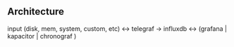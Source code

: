 #

## Architecture

input (disk, mem, system, custom, etc) <-> telegraf -> influxdb <-> (grafana | kapacitor | chronograf )
